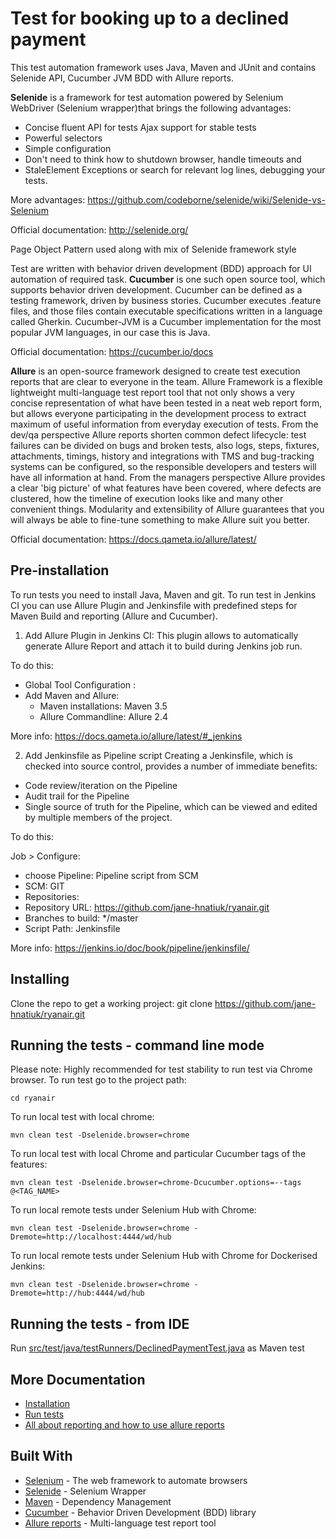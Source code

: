 # Test for booking up to a declined payment 

This test automation framework uses Java, Maven and JUnit and contains Selenide API, Cucumber JVM BDD with Allure reports.

**Selenide** is a framework for test automation powered by Selenium WebDriver (Selenium wrapper)that brings the following advantages:
- Concise fluent API for tests Ajax support for stable tests
- Powerful selectors
- Simple configuration
- Don't need to think how to shutdown browser, handle timeouts and 
- StaleElement Exceptions or search for relevant log lines, debugging your tests.

More advantages: https://github.com/codeborne/selenide/wiki/Selenide-vs-Selenium

Official documentation: http://selenide.org/

Page Object Pattern used along with mix of Selenide framework style

Test are written with behavior driven development (BDD) approach for UI automation of required task.
**Cucumber** is one such open source tool, which supports behavior driven development. 
Cucumber can be defined as a testing framework, driven by business stories.
Cucumber executes  .feature files, and those files contain executable specifications written in a language called Gherkin.
Cucumber-JVM is a Cucumber implementation for the most popular JVM languages, in our case this is Java.

Official documentation: https://cucumber.io/docs

 
**Allure** is an open-source framework designed to create test execution reports that are clear to everyone in the team.
Allure Framework is a flexible lightweight multi-language test report tool that not only shows a very concise representation of what have been tested in a neat web report form, but allows everyone participating in the development process to extract maximum of useful information from everyday execution of tests.
From the dev/qa perspective Allure reports shorten common defect lifecycle: 
test failures can be divided on bugs and broken tests, also logs, steps, fixtures, attachments, timings, history and integrations with TMS and bug-tracking systems can be configured, so the responsible developers and testers will have all information at hand.
From the managers perspective Allure provides a clear 'big picture' of what features have been covered, where defects are clustered, how the timeline of execution looks like and many other convenient things. Modularity and extensibility of Allure guarantees that you will always be able to fine-tune something to make Allure suit you better.

Official documentation: https://docs.qameta.io/allure/latest/
 
Pre-installation
--------------
To run tests you need to install Java, Maven and git. 
To run test in Jenkins CI you can use Allure Plugin and Jenkinsfile with predefined steps for Maven Build and reporting (Allure and Cucumber).

1) Add Allure Plugin in Jenkins CI:
This plugin allows to automatically generate Allure Report and attach it to build during Jenkins job run.

To do this:

* Global Tool Configuration :
* Add  Maven and Allure: 
  *  Maven installations: Maven 3.5 
  *  Allure Commandline: Allure 2.4

More info: https://docs.qameta.io/allure/latest/#_jenkins


2) Add Jenkinsfile as Pipeline script
Creating a Jenkinsfile, which is checked into source control, provides a number of immediate benefits:
- Code review/iteration on the Pipeline
- Audit trail for the Pipeline
- Single source of truth for the Pipeline, which can be viewed and edited by multiple members of the project.

To do this:

 Job > Configure:
   * choose Pipeline: Pipeline script from SCM
   * SCM: GIT
   * Repositories:
   * Repository URL: https://github.com/jane-hnatiuk/ryanair.git
   * Branches to build: */master
   * Script Path: Jenkinsfile 

More info: https://jenkins.io/doc/book/pipeline/jenkinsfile/

Installing
-------------
Clone the repo to get a working project:
git clone https://github.com/jane-hnatiuk/ryanair.git

Running the tests - command line mode
-------------------
Please note: Highly recommended for test stability to run test via Chrome browser.
To run test go to the project path:

```cd ryanair```

To run local test with local chrome:

```mvn clean test -Dselenide.browser=chrome```

To run local test with local Chrome and particular Cucumber tags of the features:

```mvn clean test -Dselenide.browser=chrome-Dcucumber.options=--tags @<TAG_NAME>```

To run local remote tests under Selenium Hub with Chrome:

```mvn clean test -Dselenide.browser=chrome -Dremote=http://localhost:4444/wd/hub```

To run local remote tests under Selenium Hub with Chrome for Dockerised Jenkins:

```mvn clean test -Dselenide.browser=chrome -Dremote=http://hub:4444/wd/hub```


Running the tests - from IDE  
-------------------
Run [src/test/java/testRunners/DeclinedPaymentTest.java](src/test/java/testRunners/DeclinedPaymentTest.java) as Maven test


More Documentation
-------------
* [Installation](doc/InstallationDoc.md)
* [Run tests](doc/RunTestsDoc.md)
* [All about reporting and how to use allure reports](doc/ReportsDoc.md)

Built With
-------------
* [Selenium](http://www.seleniumhq.org/) - The web framework to automate browsers
* [Selenide](http://selenide.org/) - Selenium Wrapper
* [Maven](https://maven.apache.org/) - Dependency Management
* [Cucumber](https://cucumber.io/) - Behavior Driven Development (BDD) library 
* [Allure reports](http://allure.qatools.ru/) - Multi-language test report tool

